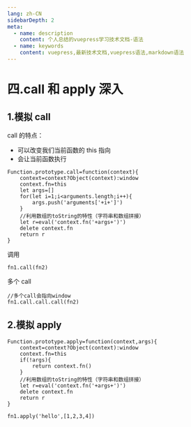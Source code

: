 ```yaml
---
lang: zh-CN
sidebarDepth: 2
meta:
  - name: description
    content: 个人总结的vuepress学习技术文档-语法
  - name: keywords
    content: vuepress,最新技术文档,vuepress语法,markdown语法
---
```


# 四.call 和 apply 深入

## 1.模拟 call

call 的特点：

- 可以改变我们当前函数的 this 指向
- 会让当前函数执行

```
Function.prototype.call=function(context){
    context=context?Object(context):window
    context.fn=this
    let args=[]
    for(let i=1;i<arguments.length;i++){
        args.push('arguments['+i+']')
    }
    //利用数组的toString的特性（字符串和数组拼接）
    let r=eval('context.fn('+args+')')
    delete context.fn
    return r
}
```

调用

```
fn1.call(fn2)
```

多个 call

```
//多个call会指向window
fn1.call.call.call(fn2)
```

## 2.模拟 apply

```
Function.prototype.apply=function(context,args){
    context=context?Object(context):window
    context.fn=this
    if(!args){
        return context.fn()
    }
    //利用数组的toString的特性（字符串和数组拼接）
    let r=eval('context.fn('+args+')')
    delete context.fn
    return r
}
```

```
fn1.apply('hello',[1,2,3,4])
```
